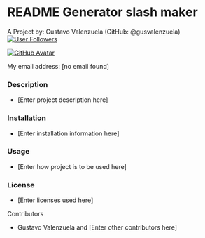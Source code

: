 # README Generator slash maker
    
A Project by: Gustavo Valenzuela (GitHub: @gusvalenzuela) [![User Followers](https://img.shields.io/github/followers/gusvalenzuela?style=social)](https://github.com/gusvalenzuela?tab=followers)

[![GitHub Avatar](https://avatars2.githubusercontent.com/u/13578427?v=4)](https://github.com/gusvalenzuela)

My email address: [no email found]

### Description
* [Enter project description here]

### Installation
* [Enter installation information here]

### Usage
* [Enter how project is to be used here]

### License
* [Enter licenses used here]

Contributors
* Gustavo Valenzuela and [Enter other contributors here]
